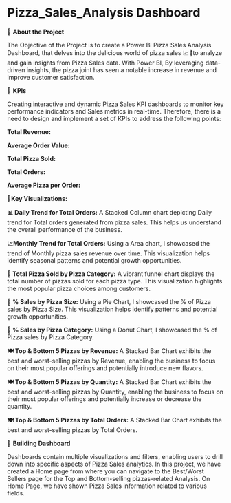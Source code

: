 # Pizza_Sales_Analysis Dashboard 


🔹 **About the Project**

The Objective of the Project is to create a Power BI Pizza Sales Analysis Dashboard, that delves into the delicious world of pizza sales 📈🍕to analyze and gain insights from Pizza Sales data. With Power BI, By leveraging data-driven insights, the pizza joint has seen a notable increase in revenue and improve customer satisfaction. 


🔸 **KPIs**

Creating interactive and dynamic Pizza Sales KPI dashboards to monitor key performance indicators and Sales metrics in real-time. Therefore, there is a need to design and implement a set of KPIs to address the following points:

**Total Revenue:** 

**Average Order Value:** 

**Total Pizza Sold:** 

**Total Orders:** 

**Average Pizza per Order:** 


🔹**Key Visualizations:**

**📊 Daily Trend for Total Orders:** A Stacked Column chart depicting Daily trend for Total orders generated from pizza sales. This helps us understand the overall performance of the business.

**📈Monthly Trend for Total Orders:** Using a Area chart, I showcased the trend of Monthly pizza sales revenue over time. This visualization helps identify seasonal patterns and potential growth opportunities.

**🍕 Total Pizza Sold by Pizza Category:** A vibrant funnel chart displays the total number of pizzas sold for each pizza type. This visualization highlights the most popular pizza choices among customers.

**🍕 % Sales by Pizza Size:** Using a Pie Chart, I showcased the % of Pizza sales by Pizza Size. This visualization helps identify patterns and potential growth opportunities.

**🍕 % Sales by Pizza Category:** Using a Donut Chart, I showcased the % of Pizza sales by Pizza Category. 

**🍽️ Top & Bottom 5 Pizzas by Revenue:** A Stacked Bar Chart exhibits the best and worst-selling pizzas by Revenue, enabling the business to focus on their most popular offerings and potentially introduce new flavors.

**🍽️ Top & Bottom 5 Pizzas by Quantity:** A Stacked Bar Chart exhibits the best and worst-selling pizzas by Quantity, enabling the business to focus on their most popular offerings and potentially increase or decrease the quantity.

**🍽️ Top & Bottom 5 Pizzas by Total Orders:** A Stacked Bar Chart exhibits the best and worst-selling pizzas by Total Orders.



🔹 **Building Dashboard**

Dashboards contain multiple visualizations and filters, enabling users to drill down into specific aspects of Pizza Sales analytics.
In this project, we have created a Home page from where you can navigate to the Best/Worst Sellers page for the Top and Bottom-selling pizzas-related Analysis. On Home Page, we have shown Pizza Sales information related to various fields.




